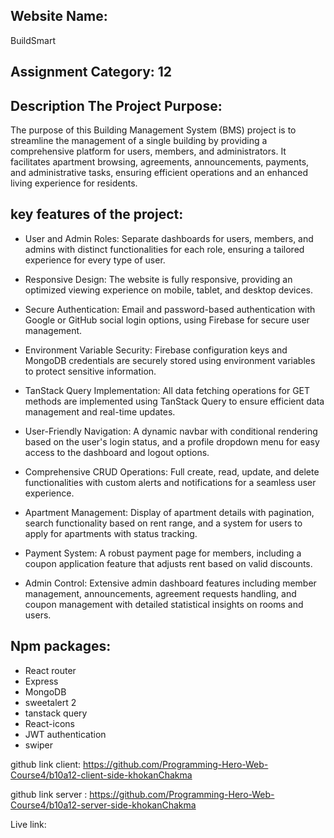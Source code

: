 <h2>Website Name:</h2>
 BuildSmart
<h2>Assignment Category: 12</h2>


<h2>Description The Project Purpose: </h2>

The purpose of this Building Management System (BMS) project is to streamline the management of a single building by providing a comprehensive platform for users, members, and administrators. It facilitates apartment browsing, agreements, announcements, payments, and administrative tasks, ensuring efficient operations and an enhanced living experience for residents.
 

<h2>key features of the project: </h2>

- User and Admin Roles: Separate dashboards for users, members, and admins with distinct functionalities for each role, ensuring a tailored experience for every type of user.

- Responsive Design: The website is fully responsive, providing an optimized viewing experience on mobile, tablet, and desktop devices.

- Secure Authentication: Email and password-based authentication with Google or GitHub social login options, using Firebase for secure user management.

- Environment Variable Security: Firebase configuration keys and MongoDB credentials are securely stored using environment variables to protect sensitive information.

- TanStack Query Implementation: All data fetching operations for GET methods are implemented using TanStack Query to ensure efficient data management and real-time updates.

- User-Friendly Navigation: A dynamic navbar with conditional rendering based on the user's login status, and a profile dropdown menu for easy access to the dashboard and logout options.

- Comprehensive CRUD Operations: Full create, read, update, and delete functionalities with custom alerts and notifications for a seamless user experience.

- Apartment Management: Display of apartment details with pagination, search functionality based on rent range, and a system for users to apply for apartments with status tracking.

- Payment System: A robust payment page for members, including a coupon application feature that adjusts rent based on valid discounts.

- Admin Control: Extensive admin dashboard features including member management, announcements, agreement requests handling, and coupon management with detailed statistical insights on rooms and users.

<h2>Npm packages:</h2>
<ul>
    <li> React router</li>
    <li> Express</li>
    <li> MongoDB</li>
    <li>sweetalert 2</li>
    <li> tanstack query</li>
    <li>React-icons</li>
    <li>JWT authentication</li>
    <li>swiper</li>
</ul>       

github link client: https://github.com/Programming-Hero-Web-Course4/b10a12-client-side-khokanChakma

github link server : https://github.com/Programming-Hero-Web-Course4/b10a12-server-side-khokanChakma

Live link: 